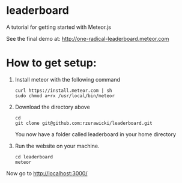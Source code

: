 leaderboard
===========

A tutorial for getting started with Meteor.js

See the final demo at: <http://one-radical-leaderboard.meteor.com>

# How to get setup:

1. Install meteor with the following command

    ```
    curl https://install.meteor.com | sh
    sudo chmod a+rx /usr/local/bin/meteor
    ```


2. Download the directory above 

    ```
    cd
    git clone git@github.com:rzurawicki/leaderboard.git
    ```
    
    You now have a folder called leaderboard in your home directory

3. Run the website on your machine.

    ```
    cd leaderboard
    meteor
    ```
    
Now go to <http://localhost:3000/>
